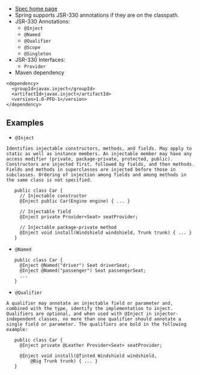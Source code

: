   * [Spec home page](http://jcp.org/aboutJava/communityprocess/final/jsr330)
  * Spring supports JSR-330 annotations if they are on the classpath.
  * JSR-330 Annotations:
    * ` @Inject  `
    * ` @Named  `
    * ` @Qualifier  `
    * ` @Scope  `
    * ` @Singleton `
  * JSR-330 Interfaces:
    * ` Provider  `
  * Maven dependency
```
<dependency>
  <groupId>javax.inject</groupId>
  <artifactId>javax.inject</artifactId>
  <version>1.0-PFD-1</version>
</dependency>
```
## Examples ##
  * `@Inject`
```
Identifies injectable constructors, methods, and fields. May apply to static as well as instance members. An injectable member may have any access modifier (private, package-private, protected, public). Constructors are injected first, followed by fields, and then methods. Fields and methods in superclasses are injected before those in subclasses. Ordering of injection among fields and among methods in the same class is not specified.

   public class Car {
     // Injectable constructor
     @Inject public Car(Engine engine) { ... }

     // Injectable field
     @Inject private Provider<Seat> seatProvider;

     // Injectable package-private method
     @Inject void install(Windshield windshield, Trunk trunk) { ... }
   }

```
  * `@Named`
```
   public class Car {
     @Inject @Named("driver") Seat driverSeat;
     @Inject @Named("passenger") Seat passengerSeat;
     ...
   }
```
  * `@Qualifier`
```
A qualifier may annotate an injectable field or parameter and, combined with the type, identify the implementation to inject. Qualifiers are optional, and when used with @Inject in injector-independent classes, no more than one qualifier should annotate a single field or parameter. The qualifiers are bold in the following example:

   public class Car {
     @Inject private @Leather Provider<Seat> seatProvider;

     @Inject void install(@Tinted Windshield windshield,
         @Big Trunk trunk) { ... }
   }
```